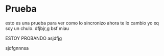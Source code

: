 # Prueba
esto es una prueba para ver como lo sincronizo
ahora te lo cambio yo xq soy un chulo.
dfjbjr,g
bsf
miau


ESTOY PROBANDO asjdfjg

sjdfgnnnsa

